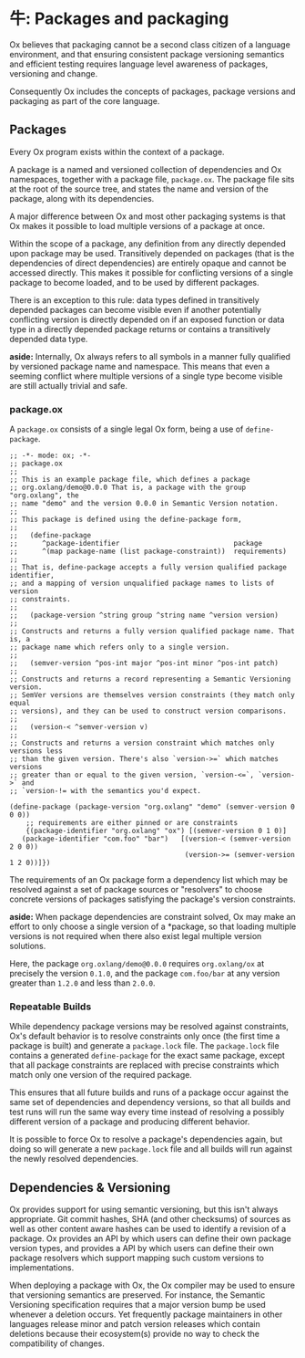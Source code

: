# 牛: Packages and packaging

Ox believes that packaging cannot be a second class citizen of a language environment, and that ensuring consistent
package versioning semantics and efficient testing requires language level awareness of packages, versioning and change.

Consequently Ox includes the concepts of packages, package versions and packaging as part of the core language.

## Packages

Every Ox program exists within the context of a package.

A package is a named and versioned collection of dependencies and Ox namespaces, together with a package file,
`package.ox`. The package file sits at the root of the source tree, and states the name and version of the package,
along with its dependencies.

A major difference between Ox and most other packaging systems is that Ox makes it possible to load multiple versions of
a package at once.

Within the scope of a package, any definition from any directly depended upon package may be used. Transitively depended
on packages (that is the dependencies of direct dependencies) are entirely opaque and cannot be accessed directly. This
makes it possible for conflicting versions of a single package to become loaded, and to be used by different packages.

There is an exception to this rule: data types defined in transitively depended packages can become visible even if
another potentially conflicting version is directly depended on if an exposed function or data type in a directly
depended package returns or contains a transitively depended data type.

**aside:** Internally, Ox always refers to all symbols in a manner fully qualified by versioned package name and
namespace. This means that even a seeming conflict where multiple versions of a single type become visible are still
actually trivial and safe.

### package.ox

A `package.ox` consists of a single legal Ox form, being a use of `define-package`.

```
;; -*- mode: ox; -*-
;; package.ox
;;
;; This is an example package file, which defines a package
;; org.oxlang/demo@0.0.0 That is, a package with the group "org.oxlang", the
;; name "demo" and the version 0.0.0 in Semantic Version notation.
;;
;; This package is defined using the define-package form,
;;
;;   (define-package 
;;      ^package-identifier                            package
;;      ^(map package-name (list package-constraint))  requirements)
;;
;; That is, define-package accepts a fully version qualified package identifier,
;; and a mapping of version unqualified package names to lists of version
;; constraints.
;;
;;   (package-version ^string group ^string name ^version version)
;;
;; Constructs and returns a fully version qualified package name. That is, a
;; package name which refers only to a single version.
;;
;;   (semver-version ^pos-int major ^pos-int minor ^pos-int patch)
;;
;; Constructs and returns a record representing a Semantic Versioning version.
;; SemVer versions are themselves version constraints (they match only equal
;; versions), and they can be used to construct version comparisons.
;;
;;   (version-< ^semver-version v)
;;
;; Constructs and returns a version constraint which matches only versions less
;; than the given version. There's also `version->=` which matches versions
;; greater than or equal to the given version, `version-<=`, `version->` and
;; `version-!= with the semantics you'd expect.

(define-package (package-version "org.oxlang" "demo" (semver-version 0 0 0))
	;; requirements are either pinned or are constraints
	{(package-identifier "org.oxlang" "ox") [(semver-version 0 1 0)]
   (package-identifier "com.foo" "bar")   [(version-< (semver-version 2 0 0))
                                           (version->= (semver-version 1 2 0))]})
```

The requirements of an Ox package form a dependency list which may be resolved against a set of package sources or
"resolvers" to choose concrete versions of packages satisfying the package's version constraints.

**aside:** When package dependencies are constraint solved, Ox may make an effort to only choose a single version of a
*package, so that loading multiple versions is not required when there also exist legal multiple version solutions.

Here, the package `org.oxlang/demo@0.0.0` requires `org.oxlang/ox` at precisely the version `0.1.0`, and the package
`com.foo/bar` at any version greater than `1.2.0` and less than `2.0.0`.

### Repeatable Builds

While dependency package versions may be resolved against constraints, Ox's default behavior is to resolve constraints
only once (the first time a package is built) and generate a `package.lock` file. The `package.lock` file contains a
generated `define-package` for the exact same package, except that all package constraints are replaced with precise
constraints which match only one version of the required package.

This ensures that all future builds and runs of a package occur against the same set of dependencies and dependency
versions, so that all builds and test runs will run the same way every time instead of resolving a possibly different
version of a package and producing different behavior.

It is possible to force Ox to resolve a package's dependencies again, but doing so will generate a new `package.lock`
file and all builds will run against the newly resolved dependencies.

## Dependencies & Versioning

Ox provides support for using semantic versioning, but this isn't always appropriate. Git commit hashes, SHA (and other
checksums) of sources as well as other content aware hashes can be used to identify a revision of a package. Ox provides
an API by which users can define their own package version types, and provides a API by which users can define their own
package resolvers which support mapping such custom versions to implementations.

When deploying a package with Ox, the Ox compiler may be used to ensure that versioning semantics are preserved. For
instance, the Semantic Versioning specification requires that a major version bump be used whenever a deletion occurs.
Yet frequently package maintainers in other languages release minor and patch version releases which contain deletions
because their ecosystem(s) provide no way to check the compatibility of changes.
